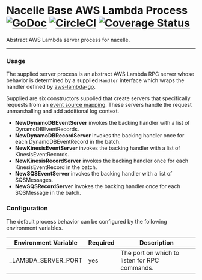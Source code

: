 # Nacelle Base AWS Lambda Process [![GoDoc](https://godoc.org/github.com/go-nacelle/lambdabase?status.svg)](https://godoc.org/github.com/go-nacelle/lambdabase) [![CircleCI](https://circleci.com/gh/go-nacelle/lambdabase.svg?style=svg)](https://circleci.com/gh/go-nacelle/lambdabase) [![Coverage Status](https://coveralls.io/repos/github/go-nacelle/lambdabase/badge.svg?branch=master)](https://coveralls.io/github/go-nacelle/lambdabase?branch=master)

Abstract AWS Lambda server process for nacelle.

---

### Usage

The supplied server process is an abstract AWS Lambda RPC server whose behavior is determined by a supplied `Handler` interface which wraps the handler defined by [aws-lambda-go](https://github.com/aws/aws-lambda-go/blob/af0b813d5803d9754b920ed666b1cf8c16becfb3/lambda/handler.go#L14).

Supplied are six constructors supplied that create servers that specifically requests from an [event source mapping](https://docs.aws.amazon.com/lambda/latest/dg/intro-invocation-modes.html). These servers handle the request unmarshalling and add additional log context.

- **NewDynamoDBEventServer** invokes the backing handler with a list of DynamoDBEventRecords.
- **NewDynamoDBRecordServer** invokes the backing handler once for each DynamoDBEventRecord in the batch.
- **NewKinesisEventServer** invokes the backing handler with a list of KinesisEventRecords.
- **NewKinesisRecordServer** invokes the backing handler once for each KinesisEventRecord in the batch.
- **NewSQSEventServer** invokes the backing handler with a list of SQSMessages.
- **NewSQSRecordServer** invokes the backing handler once for each SQSMessage in the batch.

### Configuration

The default process behavior can be configured by the following environment variables.

| Environment Variable | Required | Description |
| -------------------- | -------- | ----------- |
| _LAMBDA_SERVER_PORT  | yes      | The port on which to listen for RPC commands. |
